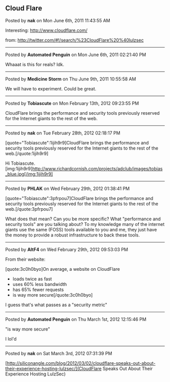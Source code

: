 ## Cloud Flare
Posted by **nak** on Mon June 6th, 2011 11:43:55 AM

Interesting:
<http://www.cloudflare.com/>

from:
<http://twitter.com/#!/search/%23CloudFlare%20%40lulzsec>

--------------------------------------------------------------------------------

Posted by **Automated Penguin** on Mon June 6th, 2011 02:21:40 PM

Whaaat is this for reals? Idk.

--------------------------------------------------------------------------------

Posted by **Medicine Storm** on Thu June 9th, 2011 10:55:58 AM

We will have to experiment. Could be great.

--------------------------------------------------------------------------------

Posted by **Tobiascute** on Mon February 13th, 2012 09:23:55 PM

CloudFlare brings the performance and security tools previously reserved for the Internet giants to the rest of the web.

--------------------------------------------------------------------------------

Posted by **nak** on Tue February 28th, 2012 02:18:17 PM

[quote="Tobiascute":1ijih9r9]CloudFlare brings the performance and security tools previously reserved for the Internet giants to the rest of the web.[/quote:1ijih9r9]

Hi Tobiascute.
[img:1ijih9r9]http://www.richardcornish.com/projects/adclub/images/tobias_blue.jpg[/img:1ijih9r9]

--------------------------------------------------------------------------------

Posted by **PHLAK** on Wed February 29th, 2012 01:38:41 PM

[quote="Tobiascute":3pfrpou7]CloudFlare brings the performance and security tools previously reserved for the Internet giants to the rest of the web.[/quote:3pfrpou7]

What does that mean?  Can you be more specific? What "performance and security tools" are you talking about?  To my knowledge many of the internet giants use the same (FOSS) tools available to you and me, they just have the money to provide a robust infrastructure to back these tools.

--------------------------------------------------------------------------------

Posted by **AltF4** on Wed February 29th, 2012 09:53:03 PM

From their website:

[quote:3c0h0byo]On average, a website on CloudFlare

- loads twice as fast
- uses 60% less bandwidth
- has 65% fewer requests
- is way more secure[/quote:3c0h0byo]

I guess that's what passes as a "security metric"

--------------------------------------------------------------------------------

Posted by **Automated Penguin** on Thu March 1st, 2012 12:15:46 PM

"is way more secure"

I lol'd

--------------------------------------------------------------------------------

Posted by **nak** on Sat March 3rd, 2012 07:31:39 PM

[http://siliconangle.com/blog/2012/03/02/cloudflare-speaks-out-about-their-experience-hosting-lulzsec/](CloudFlare Speaks Out About Their Experience Hosting LulzSec)
